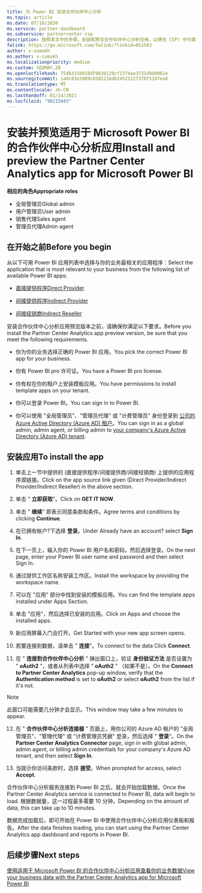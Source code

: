 ```yaml
---
title: 为 Power BI 安装合作伙伴中心分析
ms.topic: article
ms.date: 07/10/2020
ms.service: partner-dashboard
ms.subservice: partnercenter-csp
description: 按照本文中的步骤，安装和预览合作伙伴中心分析应用，以便在 CSP) 中为直接伙伴 Power BI (。
fwlink: https://go.microsoft.com/fwlink/?linkid=852583
author: v-sumukh
ms.author: v-sumukh
ms.localizationpriority: medium
ms.custom: SEOMAY.20
ms.openlocfilehash: 754b3310918df9b38129cf1374ae3731d9d8062e
ms.sourcegitcommit: 1a0c83e2089cb58221bdb24525127378f5197ea8
ms.translationtype: MT
ms.contentlocale: zh-CN
ms.lasthandoff: 01/14/2021
ms.locfileid: "98215843"
---
```

# <a name="install-and-preview-the-partner-center-analytics-app-for-microsoft-power-bi"></a><span data-ttu-id="436bd-103">安装并预览适用于 Microsoft Power BI 的合作伙伴中心分析应用</span><span class="sxs-lookup"><span data-stu-id="436bd-103">Install and preview the Partner Center Analytics app for Microsoft Power BI</span></span>


<span data-ttu-id="436bd-104">**相应的角色**</span><span class="sxs-lookup"><span data-stu-id="436bd-104">**Appropriate roles**</span></span>
-   <span data-ttu-id="436bd-105">全局管理员</span><span class="sxs-lookup"><span data-stu-id="436bd-105">Global admin</span></span>
-   <span data-ttu-id="436bd-106">用户管理员</span><span class="sxs-lookup"><span data-stu-id="436bd-106">User admin</span></span>
-   <span data-ttu-id="436bd-107">销售代理</span><span class="sxs-lookup"><span data-stu-id="436bd-107">Sales agent</span></span>
-   <span data-ttu-id="436bd-108">管理员代理</span><span class="sxs-lookup"><span data-stu-id="436bd-108">Admin agent</span></span>

## <a name="before-you-begin"></a><span data-ttu-id="436bd-109">在开始之前</span><span class="sxs-lookup"><span data-stu-id="436bd-109">Before you begin</span></span>

<span data-ttu-id="436bd-110">从以下可用 Power BI 应用列表中选择与你的业务最相关的应用程序：</span><span class="sxs-lookup"><span data-stu-id="436bd-110">Select the application that is most relevant to your business from the following list of available Power BI apps:</span></span>
- [<span data-ttu-id="436bd-111">直接提供程序</span><span class="sxs-lookup"><span data-stu-id="436bd-111">Direct Provider</span></span>](https://appsource.microsoft.com/product/power-bi/partnercenteranalytics.direct_provider_partner_analytics)

- [<span data-ttu-id="436bd-112">间接提供程序</span><span class="sxs-lookup"><span data-stu-id="436bd-112">Indirect Provider</span></span>](https://appsource.microsoft.com/product/power-bi/partnercenteranalytics.indirect_provider_partner_analytics)

- [<span data-ttu-id="436bd-113">间接经销商</span><span class="sxs-lookup"><span data-stu-id="436bd-113">Indirect Reseller</span></span>](https://appsource.microsoft.com/product/power-bi/partnercenteranalytics.indirect_reseller_partner_analytics)

<span data-ttu-id="436bd-114">安装合作伙伴中心分析应用预览版本之前，请确保你满足以下要求。</span><span class="sxs-lookup"><span data-stu-id="436bd-114">Before you install the Partner Center Analytics app preview version, be sure that you meet the following requirements.</span></span>

- <span data-ttu-id="436bd-115">你为你的业务选择正确的 Power BI 应用。</span><span class="sxs-lookup"><span data-stu-id="436bd-115">You pick the correct Power BI app for your business.</span></span>

- <span data-ttu-id="436bd-116">你有 Power BI pro 许可证。</span><span class="sxs-lookup"><span data-stu-id="436bd-116">You have a Power BI pro license.</span></span>

- <span data-ttu-id="436bd-117">你有权在你的租户上安装模板应用。</span><span class="sxs-lookup"><span data-stu-id="436bd-117">You have permissions to install template apps on your tenant.</span></span>

- <span data-ttu-id="436bd-118">你可以登录 Power BI。</span><span class="sxs-lookup"><span data-stu-id="436bd-118">You can sign in to Power BI.</span></span>

- <span data-ttu-id="436bd-119">你可以使用 "全局管理员"、"管理员代理" 或 "计费管理员" 身份登录到 [公司的 Azure Active Directory (Azure AD) 租户](azure-active-directory-tenants-and-partner-center.md)。</span><span class="sxs-lookup"><span data-stu-id="436bd-119">You can sign in as a global admin, admin agent, or billing admin to [your company's Azure Active Directory (Azure AD) tenant](azure-active-directory-tenants-and-partner-center.md).</span></span>

## <a name="to-install-the-app"></a><span data-ttu-id="436bd-120">安装应用</span><span class="sxs-lookup"><span data-stu-id="436bd-120">To install the app</span></span>

1. <span data-ttu-id="436bd-121">单击上一节中提供的 (直接提供程序/间接提供商/间接经销商) 上提供的应用程序源链接。</span><span class="sxs-lookup"><span data-stu-id="436bd-121">Click on the app source link given (Direct Provider/Indirect Provider/Indirect Reseller) in the above section.</span></span>

2. <span data-ttu-id="436bd-122">单击 " **立即获取**"。</span><span class="sxs-lookup"><span data-stu-id="436bd-122">Click on **GET IT NOW**.</span></span> 

3. <span data-ttu-id="436bd-123">单击 " **继续**" 即表示同意条款和条件。</span><span class="sxs-lookup"><span data-stu-id="436bd-123">Agree terms and conditions by clicking **Continue**.</span></span>

4. <span data-ttu-id="436bd-124">在已拥有帐户?下选择 **登录**。</span><span class="sxs-lookup"><span data-stu-id="436bd-124">Under Already have an account? select **Sign In**.</span></span>

5. <span data-ttu-id="436bd-125">在下一页上，输入你的 Power BI 用户名和密码，然后选择登录。</span><span class="sxs-lookup"><span data-stu-id="436bd-125">On the next page, enter your Power BI user name and password and then select Sign In.</span></span>

6. <span data-ttu-id="436bd-126">通过提供工作区名称安装工作区。</span><span class="sxs-lookup"><span data-stu-id="436bd-126">Install the workspace by providing the workspace name.</span></span>

7. <span data-ttu-id="436bd-127">可以在 "应用" 部分中找到安装的模板应用。</span><span class="sxs-lookup"><span data-stu-id="436bd-127">You can find the template apps installed under Apps Section.</span></span>

8. <span data-ttu-id="436bd-128">单击 "应用"，然后选择已安装的应用。</span><span class="sxs-lookup"><span data-stu-id="436bd-128">Click on Apps and choose the installed apps.</span></span>

9. <span data-ttu-id="436bd-129">新应用屏幕入门会打开。</span><span class="sxs-lookup"><span data-stu-id="436bd-129">Get Started with your new app screen opens.</span></span>

10. <span data-ttu-id="436bd-130">若要连接到数据，请单击 " **连接**"。</span><span class="sxs-lookup"><span data-stu-id="436bd-130">To connect to the data Click **Connect**.</span></span>

11. <span data-ttu-id="436bd-131">在 " **连接到合作伙伴中心分析** " 弹出窗口上，验证 **身份验证方法** 是否设置为 " **oAuth2** "，或者从列表中选择 " **oAuth2** " （如果不是）。</span><span class="sxs-lookup"><span data-stu-id="436bd-131">On the **Connect to Partner Center Analytics** pop-up window, verify that the **Authentication method** is set to **oAuth2** or select **oAuth2** from the list if it's not.</span></span> 

> [!NOTE]  
>  <span data-ttu-id="436bd-132">此窗口可能需要几分钟才会显示。</span><span class="sxs-lookup"><span data-stu-id="436bd-132">This window may take a few minutes to appear.</span></span>

12. <span data-ttu-id="436bd-133">在 " **合作伙伴中心分析连接器** " 页面上，用你公司的 Azure AD 租户的 "全局管理员"、"管理代理" 或 "计费管理员凭据" 登录，然后选择 " **登录**"。</span><span class="sxs-lookup"><span data-stu-id="436bd-133">On the **Partner Center Analytics Connector** page, sign in with global admin, admin agent, or billing admin credentials for your company's Azure AD tenant, and then select **Sign In**.</span></span>
 
13. <span data-ttu-id="436bd-134">当提示你访问条款时，选择 **接受**。</span><span class="sxs-lookup"><span data-stu-id="436bd-134">When prompted for access, select **Accept**.</span></span> 

<span data-ttu-id="436bd-135">合作伙伴中心分析服务连接到 Power BI 之后，就会开始加载数据。</span><span class="sxs-lookup"><span data-stu-id="436bd-135">Once the Partner Center Analytics service is connected to Power BI, data will begin to load.</span></span> <span data-ttu-id="436bd-136">根据数据量，这一过程最多需要 10 分钟。</span><span class="sxs-lookup"><span data-stu-id="436bd-136">Depending on the amount of data, this can take up to 10 minutes.</span></span> 

<span data-ttu-id="436bd-137">数据完成加载后，即可开始在 Power BI 中使用合作伙伴中心分析应用仪表板和报告。</span><span class="sxs-lookup"><span data-stu-id="436bd-137">After the data finishes loading, you can start using the Partner Center Analytics app dashboard and reports in Power BI.</span></span>

## <a name="next-steps"></a><span data-ttu-id="436bd-138">后续步骤</span><span class="sxs-lookup"><span data-stu-id="436bd-138">Next steps</span></span>

[<span data-ttu-id="436bd-139">使用适用于 Microsoft Power BI 的合作伙伴中心分析应用查看你的业务数据</span><span class="sxs-lookup"><span data-stu-id="436bd-139">View your business data with the Partner Center Analytics app for Microsoft Power BI</span></span>](power-bi-app-for-direct-partners-use.md)
